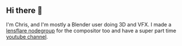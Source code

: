 ## Hi there 👋
I'm Chris, and I'm mostly a Blender user doing 3D and VFX. I made a [lensflare nodegroup]([https://chrisfast.gumroad.com/l/easy-lens-flares]) for the compositor too and have a super part time [youtube channel]([https://www.youtube.com/@chrisfastmedia]). 

<!--
**chrisjdfast/chrisjdfast** is a ✨ _special_ ✨ repository because its `README.md` (this file) appears on your GitHub profile.

Here are some ideas to get you started:

- 🔭 I’m currently working on ...
- 🌱 I’m currently learning ...
- 👯 I’m looking to collaborate on ...
- 🤔 I’m looking for help with ...
- 💬 Ask me about ...
- 📫 How to reach me: ...
- 😄 Pronouns: ...
- ⚡ Fun fact: ...
-->
